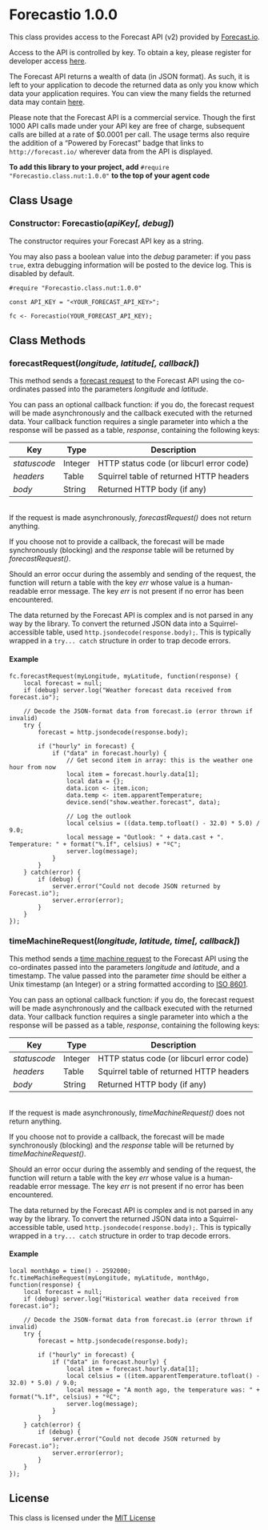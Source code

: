 # Forecastio 1.0.0

This class provides access to the Forecast API (v2) provided by [Forecast.io](http://forecast.io/).

Access to the API is controlled by key. To obtain a key, please register for developer access [here](https://developer.forecast.io/register).

The Forecast API returns a wealth of data (in JSON format). As such, it is left to your application to decode the returned data as only you know which data your application requires. You can view the many fields the returned data may contain [here](https://developer.forecast.io/docs/v2).

Please note that the Forecast API is a commercial service. Though the first 1000 API calls made under your API key are free of charge, subsequent calls are billed at a rate of $0.0001 per call. The usage terms also require the addition of a “Powered by Forecast” badge that links to `http://forecast.io/` wherever data from the API is displayed.

**To add this library to your project, add** `#require "Forecastio.class.nut:1.0.0"` **to the top of your agent code**

## Class Usage

### Constructor: Forecastio(*apiKey[, debug]*)

The constructor requires your Forecast API key as a string.

You may also pass a boolean value into the *debug* parameter: if you pass `true`, extra debugging information will be posted to the device log. This is disabled by default.

```squirrel
#require "Forecastio.class.nut:1.0.0"

const API_KEY = "<YOUR_FORECAST_API_KEY>";

fc <- Forecastio(YOUR_FORECAST_API_KEY);
```

## Class Methods

### forecastRequest(*longitude, latitude[, callback]*)

This method sends a [forecast request](https://developer.forecast.io/docs/v2#forecast_call) to the Forecast API using the co-ordinates passed into the parameters *longitude* and *latitude*.

You can pass an optional callback function: if you do, the forecast request will be made asynchronously and the callback executed with the returned data. Your callback function requires a single parameter into which a the response will be passed as a table, *response*, containing the following keys:

| Key | Type | Description |
| --- | --- | --- |
| *statuscode*   | Integer | HTTP status code (or libcurl error code) |
| *headers*      | Table   | Squirrel table of returned HTTP headers |
| *body*         | String  | Returned HTTP body (if any) |

&nbsp;<br>If the request is made asynchronously, *forecastRequest()* does not return anything.

If you choose not to provide a callback, the forecast will be made synchronously (blocking) and the *response* table will be returned by *forecastRequest()*.

Should an error occur during the assembly and sending of the request, the function will return a table with the key *err* whose value is a human-readable error message. The key *err* is not present if no error has been encountered.

The data returned by the Forecast API is complex and is not parsed in any way by the library. To convert the returned JSON data into a Squirrel-accessible table, used `http.jsondecode(response.body);`. This is typically wrapped in a `try... catch` structure in order to trap decode errors.

#### Example

```squirrel
fc.forecastRequest(myLongitude, myLatitude, function(response) {
	local forecast = null;
	if (debug) server.log("Weather forecast data received from forecast.io");

    // Decode the JSON-format data from forecast.io (error thrown if invalid)
    try {
        forecast = http.jsondecode(response.body);

        if ("hourly" in forecast) {
            if ("data" in forecast.hourly) {
                // Get second item in array: this is the weather one hour from now
                local item = forecast.hourly.data[1];
                local data = {};
                data.icon <- item.icon;
                data.temp <- item.apparentTemperature;
                device.send("show.weather.forecast", data);

                // Log the outlook
                local celsius = ((data.temp.tofloat() - 32.0) * 5.0) / 9.0;
                local message = "Outlook: " + data.cast + ". Temperature: " + format("%.1f", celsius) + "ºC";
                server.log(message);
            }
        }
    } catch(error) {
        if (debug) {
            server.error("Could not decode JSON returned by Forecast.io");
            server.error(error);
        }
    }
});
```

### timeMachineRequest(*longitude, latitude, time[, callback]*)

This method sends a [time machine request](https://developer.forecast.io/docs/v2#time_call) to the Forecast API using the co-ordinates passed into the parameters *longitude* and *latitude*, and a timestamp. The value passed into the parameter *time* should be either a Unix timestamp (an Integer) or a string formatted according to [ISO 8601](https://en.wikipedia.org/wiki/ISO_8601).

You can pass an optional callback function: if you do, the forecast request will be made asynchronously and the callback executed with the returned data. Your callback function requires a single parameter into which a the response will be passed as a table, *response*, containing the following keys:

| Key | Type | Description |
| --- | --- | --- |
| *statuscode*   | Integer | HTTP status code (or libcurl error code) |
| *headers*      | Table   | Squirrel table of returned HTTP headers |
| *body*         | String  | Returned HTTP body (if any) |

&nbsp;<br>If the request is made asynchronously, *timeMachineRequest()* does not return anything.

If you choose not to provide a callback, the forecast will be made synchronously (blocking) and the *response* table will be returned by *timeMachineRequest()*.

Should an error occur during the assembly and sending of the request, the function will return a table with the key *err* whose value is a human-readable error message. The key *err* is not present if no error has been encountered.

The data returned by the Forecast API is complex and is not parsed in any way by the library. To convert the returned JSON data into a Squirrel-accessible table, used `http.jsondecode(response.body);`. This is typically wrapped in a `try... catch` structure in order to trap decode errors.

#### Example

```squirrel
local monthAgo = time() - 2592000;
fc.timeMachineRequest(myLongitude, myLatitude, monthAgo, function(response) {
	local forecast = null;
	if (debug) server.log("Historical weather data received from forecast.io");

    // Decode the JSON-format data from forecast.io (error thrown if invalid)
    try {
        forecast = http.jsondecode(response.body);

        if ("hourly" in forecast) {
            if ("data" in forecast.hourly) {
                local item = forecast.hourly.data[1];
                local celsius = ((item.apparentTemperature.tofloat() - 32.0) * 5.0) / 9.0;
                local message = "A month ago, the temperature was: " + format("%.1f", celsius) + "ºC";
                server.log(message);
            }
        }
    } catch(error) {
        if (debug) {
            server.error("Could not decode JSON returned by Forecast.io");
            server.error(error);
        }
    }
});
```

## License

This class is licensed under the [MIT License](https://github.com/electricimp/Forecastio/blob/master/LICENSE)
